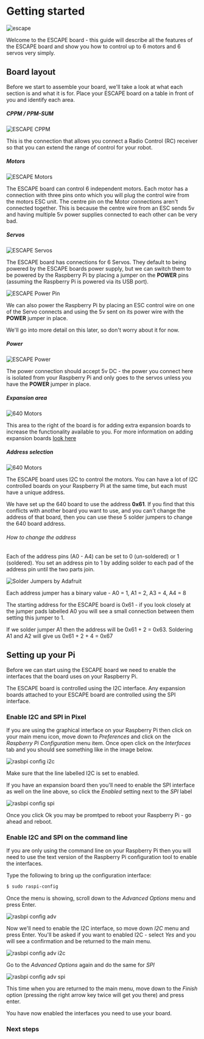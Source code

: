 # Getting started

![escape](/images/escape-450.png)

Welcome to the ESCAPE board - this guide will describe all the features of the ESCAPE board and show you how to control up to 6 motors and 6 servos very simply.

## Board layout

Before we start to assemble your board, we'll take a look at what each section is and what it is for. Place your ESCAPE board on a table in front of you and identify each area.

##### CPPM / PPM-SUM

![ESCAPE CPPM](/images/escape-cppm.png)

This is the connection that allows you connect a Radio Control (RC) receiver so that you can extend the range of control for your robot.

##### Motors

![ESCAPE Motors](/images/escape-motors.png)

The ESCAPE board can control 6 independent motors. Each motor has a connection with three pins onto which you will plug the control wire from the motors ESC unit. The centre pin on the Motor connections aren't connected together. This is because the centre wire from an ESC sends 5v and having multiple 5v power supplies connected to each other can be very bad.

##### Servos

![ESCAPE Servos](/images/escape-servos.png)

The ESCAPE board has connections for 6 Servos. They default to being powered by the ESCAPE boards power supply, but we can switch them to be powered by the Raspberry Pi by placing a jumper on the **POWER** pins (assuming the Raspberry Pi is powered via its USB port).

![ESCAPE Power Pin](/images/escape-powerjumper.png)

We can also power the Raspberry Pi by placing an ESC control wire on one of the Servo connects and using the 5v sent on its power wire with the **POWER** jumper in place.

We'll go into more detail on this later, so don't worry about it for now.

##### Power

![ESCAPE Power](/images/escape-power.png)

The power connection should accept 5v DC - the power you connect here is isolated from your Raspberry Pi and only goes to the servos unless you have the **POWER** jumper in place.

##### Expansion area

![640 Motors](/images/escape-expansionarea.png)

This area to the right of the board is for adding extra expansion boards to increase the functionality available to you. For more information on adding expansion boards [look here](/expansionadding.html)

##### Address selection

![640 Motors](/images/escape-addressselection.png)

The ESCAPE board uses I2C to control the motors. You can have a lot of I2C controlled boards on your Raspberry Pi at the same time, but each must have a unique address.

We have set up the 640 board to use the address **0x61**. If you find that this conflicts with another board you want to use, and you can't change the address of that board, then you can use these 5 solder jumpers to change the 640 board address.

###### How to change the address

Each of the address pins (A0 - A4) can be set to 0 (un-soldered) or 1 (soldered). You set an address pin to 1 by adding solder to each pad of the address pin until the two parts join.

![Solder Jumpers by Adafruit](/images/solder_jumpers.jpg)

Each address jumper has a binary value - A0 = 1, A1 = 2, A3 = 4, A4 = 8

The starting address for the ESCAPE board is 0x61 - if you look closely at the jumper pads labelled A0 you will see a small connection between them setting this jumper to 1.

If we solder jumper A1 then the address will be 0x61 + 2 = 0x63. Soldering A1 and A2 will give us 0x61 + 2 + 4 = 0x67

## Setting up your Pi

Before we can start using the ESCAPE board we need to enable the interfaces that the board uses on your Raspberry Pi.

The ESCAPE board is controlled using the I2C interface. Any expansion boards attached to your ESCAPE board are controlled using the SPI interface.

### Enable I2C and SPI in Pixel

If you are using the graphical interface on your Raspberry Pi then click on your main menu icon, move down to *Preferences* and click on the *Raspberry Pi Configuration* menu item. Once open click on the *Interfaces* tab and you should see something like in the image below.

![rasbpi config i2c](/images/raspberryi2c.png)

Make sure that the line labelled I2C is set to enabled.

If you have an expansion board then you'll need to enable the SPI interface as well on the line above, so click the *Enabled* setting next to the *SPI* label

![rasbpi config spi](/images/raspberryspi.png)

Once you click Ok you may be promtped to reboot your Raspberry Pi - go ahead and reboot.

### Enable I2C and SPI on the command line

If you are only using the command line on your Raspberry Pi then you will need to use the text version of the Raspberry Pi configuration tool to enable the interfaces.

Type the following to bring up the configuration interface:

``` bash
$ sudo raspi-config
```

Once the menu is showing, scroll down to the *Advanced Options* menu and press Enter.

![rasbpi config adv](/images/advoptions-450.PNG)

Now we'll need to enable the I2C interface, so move down *I2C* menu and press Enter. You'll be asked if you want to enabled I2C - select *Yes* and you will see a confirmation and be returned to the main menu.

![rasbpi config adv i2c](/images/i2c-450.PNG)

Go to the *Advanced Options* again and do the same for *SPI*

![rasbpi config adv spi](/images/spi-450.PNG)

This time when you are returned to the main menu, move down to the *Finish* option (pressing the right arrow key twice will get you there) and press enter.

You have now enabled the interfaces you need to use your board.

### Next steps